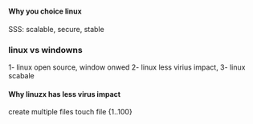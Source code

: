 #



#### Why you choice linux
SSS: scalable, secure, stable

### linux vs windowns
1- linux open source, window onwed
2- linux less virius impact,
3- linux scabale

#### Why linuzx has less virus impact


create multiple files 
touch file {1..100}
